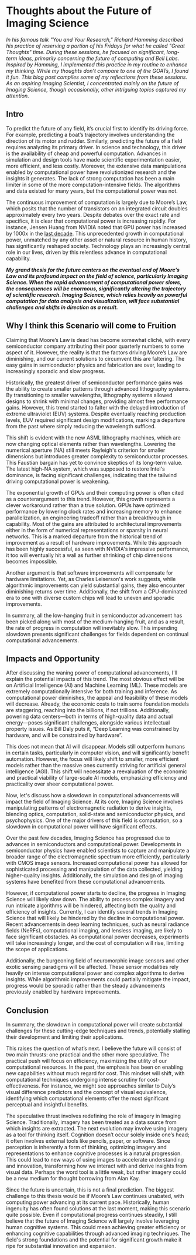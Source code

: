# Thoughts about the Future of Imaging Science 

_In his famous talk "You and Your Research," Richard Hamming described his practice of reserving a portion of his Fridays for what he called "Great Thoughts" time. During these sessions, he focused on significant, long-term ideas, primarily concerning the future of computing and Bell Labs. Inspired by Hamming, I implemented this practice in my routine to enhance my thinking. While my thoughts don’t compare to one of the GOATs, I found it fun. This blog post compiles some of my reflections from these sessions. As an aspiring Imaging Scientist, I concentrated mainly on the future of Imaging Science, though occasionally, other intriguing topics captured my attention._

## Intro

To predict the future of any field, it’s crucial first to identify its driving force. For example, predicting a boat’s trajectory involves understanding the direction of its motor and rudder. Similarly, predicting the future of a field requires analyzing its primary driver. In science and technology, this driver is the availability of cheap and powerful computation. Advances in simulation and design tools have made scientific experimentation easier, more efficient, and less costly. Moreover, the extensive data manipulations enabled by computational power have revolutionized research and the insights it generates. The lack of strong computation has been a main limiter in some of the more computation-intensive fields. The algorithms and data existed for many years, but the computational power was not. 

The continuous improvement of computation is largely due to Moore’s Law, which posits that the number of transistors on an integrated circuit doubles approximately every two years. Despite debates over the exact rate and specifics, it is clear that computational power is increasing rapidly. For instance, Jensen Huang from NVIDIA noted that GPU power has increased by 1000x in the [last decade](https://en.wikipedia.org/wiki/Huang%27s_law). This unprecedented growth in computational power, unmatched by any other asset or natural resource in human history, has significantly reshaped society. Technology plays an increasingly central role in our lives, driven by this relentless advance in computational capability.

***My grand thesis for the future centers on the eventual end of Moore’s Law and its profound impact on the field of science, particularly Imaging Science. When the rapid advancement of computational power slows, the consequences will be enormous, significantly altering the trajectory of scientific research. Imaging Science, which relies heavily on powerful computation for data analysis and visualization, will face substantial challenges and shifts in direction as a result.***

## Why I think this Scenario will come to Fruition 

Claiming that Moore’s Law is dead has become somewhat cliché, with every semiconductor company attributing their poor quarterly numbers to some aspect of it. However, the reality is that the factors driving Moore’s Law are diminishing, and our current solutions to circumvent this are faltering. The easy gains in semiconductor physics and fabrication are over, leading to increasingly sporadic and slow progress.

Historically, the greatest driver of semiconductor performance gains was the ability to create smaller patterns through advanced lithography systems. By transitioning to smaller wavelengths, lithography systems allowed designs to shrink with minimal changes, providing almost free performance gains. However, this trend started to falter with the delayed introduction of extreme ultraviolet (EUV) systems. Despite eventually reaching production levels, EUV required significant design modifications, marking a departure from the past where simply reducing the wavelength sufficed.

This shift is evident with the new ASML lithography machines, which are now changing optical elements rather than wavelengths. Lowering the numerical aperture (NA) still meets Rayleigh's criterion for smaller dimensions but introduces greater complexity to semiconductor processes. This Faustian bargain has yet to convince skeptics of its long-term value. The latest high-NA system, which was supposed to restore Intel's dominance, is facing significant challenges, indicating that the tailwind driving computational power is weakening.

The exponential growth of GPUs and their computing power is often cited as a counterargument to this trend. However, this growth represents a clever workaround rather than a true solution. GPUs have optimized performance by lowering clock rates and increasing memory to enhance parallelization, an engineering tradeoff rather than a breakthrough in capability. Most of the gains are attributed to architectural improvements either in the form of numerical representations or sparsity in neural networks. This is a marked departure from the historical trend of improvement as a result of hardware improvements. While this approach has been highly successful, as seen with NVIDIA's impressive performance, it too will eventually hit a wall as further shrinking of chip dimensions becomes impossible. 

Another argument is that software improvements will compensate for hardware limitations. Yet, as Charles Leiserson's work suggests, while algorithmic improvements can yield substantial gains, they also encounter diminishing returns over time. Additionally, the shift from a CPU-dominated era to one with diverse custom chips will lead to uneven and sporadic improvements.

In summary, all the low-hanging fruit in semiconductor advancement has been picked along with most of the medium-hanging fruit, and as a result, the rate of progress in computation will inevitably slow. This impending slowdown presents significant challenges for fields dependent on continual computational advancements.

## Impacts and Opportunity

After discussing the waning power of computational advancements, I'll explain the potential impacts of this trend. The most obvious effect will be on Artificial Intelligence (AI) and Machine Learning (ML). These models are extremely computationally intensive for both training and inference. As computational power diminishes, the appeal and feasibility of these models will decrease. Already, the economic costs to train some foundation models are staggering, reaching into the billions, if not trillions. Additionally, powering data centers—both in terms of high-quality data and actual energy—poses significant challenges, alongside various intellectual property issues. As Bill Daly puts it, “Deep Learning was constrained by hardware, and will be constrained by hardware”.

This does not mean that AI will disappear. Models still outperform humans in certain tasks, particularly in computer vision, and will significantly benefit automation. However, the focus will likely shift to smaller, more efficient models rather than the massive ones currently striving for artificial general intelligence (AGI). This shift will necessitate a reevaluation of the economic and practical viability of large-scale AI models, emphasizing efficiency and practicality over sheer computational power.

Now, let's discuss how a slowdown in computational advancements will impact the field of Imaging Science. At its core, Imaging Science involves manipulating patterns of electromagnetic radiation to derive insights, blending optics, computation, solid-state and semiconductor physics, and psychophysics. One of the major drivers of this field is computation, so a slowdown in computational power will have significant effects.

Over the past few decades, Imaging Science has progressed due to advances in semiconductors and computational power. Developments in semiconductor physics have enabled scientists to capture and manipulate a broader range of the electromagnetic spectrum more efficiently, particularly with CMOS image sensors. Increased computational power has allowed for sophisticated processing and manipulation of the data collected, yielding higher-quality insights. Additionally, the simulation and design of imaging systems have benefited from these computational advancements.

However, if computational power starts to decline, the progress in Imaging Science will likely slow down. The ability to process complex imagery and run intricate algorithms will be hindered, affecting both the quality and efficiency of insights. Currently, I can identify several trends in Imaging Science that will likely be hindered by the decline in computational power. Recent advancements in deep learning techniques, such as neural radiance fields (NeRFs), computational imaging, and lensless imaging, are likely to face significant obstacles. As computational power decreases, experiments will take increasingly longer, and the cost of computation will rise, limiting the scope of applications.

Additionally, the burgeoning field of neuromorphic image sensors and other exotic sensing paradigms will be affected. These sensor modalities rely heavily on intense computational power and complex algorithms to derive insights. While algorithmic improvements could partially mitigate the impact, progress would be sporadic rather than the steady advancements previously enabled by hardware improvements.

## Conclusion

In summary, the slowdown in computational power will create substantial challenges for these cutting-edge techniques and trends, potentially stalling their development and limiting their applications.

This raises the question of what’s next. I believe the future will consist of two main thrusts: one practical and the other more speculative. The practical push will focus on efficiency, maximizing the utility of our computational resources. In the past, the emphasis has been on enabling new capabilities without much regard for cost. This mindset will shift, with computational techniques undergoing intense scrutiny for cost-effectiveness. For instance, we might see approaches similar to Daly’s visual difference predictors and the concept of visual equivalence, identifying which computational elements offer the most significant perceptual and insightful benefits.

The speculative thrust involves redefining the role of imagery in Imaging Science. Traditionally, imagery has been treated as a data source from which insights are extracted. The next evolution may involve using imagery as a tool for thinking itself. Cognition doesn’t occur solely inside one’s head; it often involves external tools like pencils, paper, or software. Since perception is inherently a form of thinking, optimizing imagery and representations to enhance cognitive processes is a natural progression. This could lead to new ways of using images to accelerate understanding and innovation, transforming how we interact with and derive insights from visual data. Perhaps the word tool is a little weak, but rather imagery could be a new medium for thought borrowing from Alan Kay.

Since the future is uncertain, this is not a final prediction. The biggest challenge to this thesis would be if Moore’s Law continues unabated, with computing power advancing at its current pace. Historically, human ingenuity has often found solutions at the last moment, making this scenario quite possible. Even if computational progress continues steadily, I still believe that the future of Imaging Science will largely involve leveraging human cognitive systems. This could mean achieving greater efficiency or enhancing cognitive capabilities through advanced imaging techniques. The field's strong foundations and the potential for significant growth make it ripe for substantial innovation and expansion.
